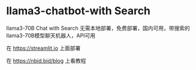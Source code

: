 # llama3-chatbot-with Search
llama3-70B Chat with Search 无需本地部署，免费部署，国内可用，带搜索的llama3-70B模型聊天机器人，API可用

在 https://streamlit.io 上面部署

在 https://nbid.bid/blog 上看教程

